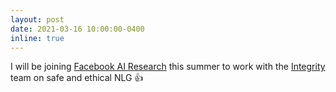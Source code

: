 ```yaml
---
layout: post
date: 2021-03-16 10:00:00-0400
inline: true
---
```


I will be joining [Facebook AI Research](https://ai.facebook.com/) this summer to work with the [Integrity](https://ai.facebook.com/research/integrity) team on safe and ethical NLG :thumbsup:
